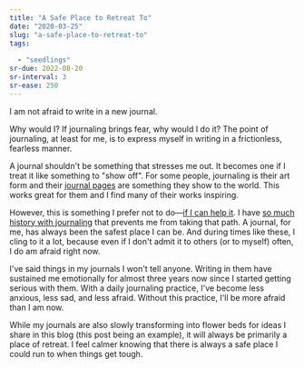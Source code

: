 ```yaml
---
title: "A Safe Place to Retreat To"
date: "2020-03-25"
slug: "a-safe-place-to-retreat-to"
tags:
  
  - "seedlings"
sr-due: 2022-08-20
sr-interval: 3
sr-ease: 250
---
```

I am not afraid to write in a new journal.

Why would I? If journaling brings fear, why would I do it? The point of journaling, at least for me, is to express myself in writing in a frictionless, fearless manner.

A journal shouldn't be something that stresses me out. It becomes one if I treat it like something to "show off". For some people, journaling is their art form and their [journal pages](https://www.instagram.com/explore/tags/bulletjournal/) are something they show to the world. This works great for them and I find many of their works inspiring.

However, this is something I prefer not to do—[if I can help it](https://www.instagram.com/p/B9qGbATBaR2/). I have [so much history with journaling](my-journaling-system-june-2018/) that prevents me from taking that path. A journal, for me, has always been the safest place I can be. And during times like these, I cling to it a lot, because even if I don't admit it to others (or to myself) often, I do am afraid right now.

I've said things in my journals I won't tell anyone. Writing in them have sustained me emotionally for almost three years now since I started getting serious with them. With a daily journaling practice, I've become less anxious, less sad, and less afraid. Without this practice, I'll be more afraid than I am now.

While my journals are also slowly transforming into flower beds for ideas I share in this blog (this post being an example), it will always be primarily a place of retreat. I feel calmer knowing that there is always a safe place I could run to when things get tough.
